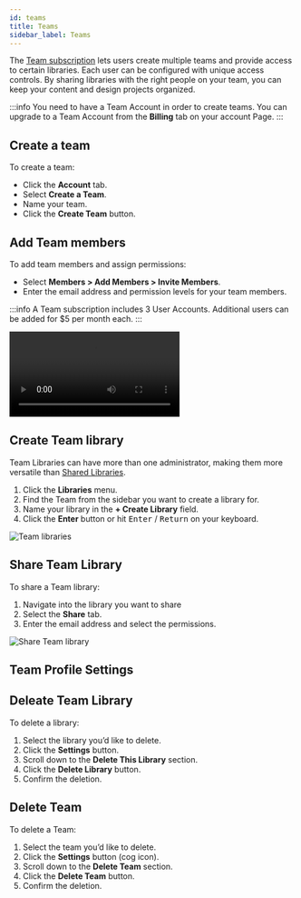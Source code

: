```yaml
---
id: teams
title: Teams
sidebar_label: Teams
---
```


The [Team subscription](https://assistant.pro/#pricing) lets users create multiple teams and provide access to certain libraries. Each user can be configured with unique access controls. By sharing libraries with the right people on your team, you can keep your content and design projects organized.

:::info
You need to have a Team Account in order to create teams. You can upgrade to a Team Account from the **Billing** tab on your account Page.
:::

## Create a team

To create a team:

* Click the **Account** tab.
* Select **Create a Team**.
* Name your team.
* Click the **Create Team** button.

## Add Team members

To add team members and assign permissions:

* Select **Members > Add Members > Invite Members**.
* Enter the email address and permission levels for your team members.

:::info
A Team subscription includes 3 User Accounts. Additional users can be added for $5 per month each.
:::

<video autoPlay loop>
<source src="/video/assistant/account-settings--create-team.mp4" type="video/mp4" />
<source src="/video/assistant/account-settings--create-team.webm" type="video/webm" />
</video>

## Create Team library

Team Libraries can have more than one administrator, making them more versatile than [Shared Libraries](libraries/share-library.md).

1. Click the **Libraries** menu.
2. Find the Team from the sidebar you want to create a library for.
3. Name your library in the **+ Create Library** field.
4. Click the **Enter** button or hit <kbd>Enter</kbd> / <kbd>Return</kbd> on your keyboard. 

![Team libraries](/img/assistant/cloud--account-settings--create-team--1.jpg)

## Share Team Library

To share a Team library:

1. Navigate into the library you want to share
2. Select the **Share** tab.
3. Enter the email address and select the permissions.

![Share Team library](/img/assistant/cloud--account-settings--create-team--2.jpg)

## Team Profile Settings




## Deleate Team Library

To delete a library:

1. Select the library you’d like to delete.
2. Click the **Settings** button.
3. Scroll down to the **Delete This Library** section.
4. Click the **Delete Library** button.
5. Confirm the deletion.

## Delete Team

To delete a Team:

1. Select the team you’d like to delete.
2. Click the **Settings** button (cog icon).
3. Scroll down to the **Delete Team** section.
4. Click the **Delete Team** button.
5. Confirm the deletion.
